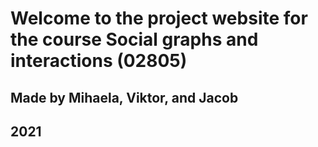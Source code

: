 # Welcome to the project website for the course Social graphs and interactions (02805)
## Made by Mihaela, Viktor, and Jacob
## 2021
